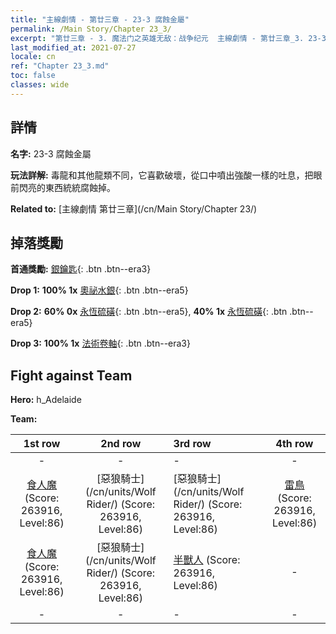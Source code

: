 ```yaml
---
title: "主線劇情 - 第廿三章 - 23-3 腐蝕金屬"
permalink: /Main Story/Chapter 23_3/
excerpt: "第廿三章 - 3. 魔法门之英雄无敌：战争纪元  主線劇情 - 第廿三章_3. 23-3 腐蝕金屬"
last_modified_at: 2021-07-27
locale: cn
ref: "Chapter 23_3.md"
toc: false
classes: wide
---
```


## 詳情

 **名字:** 23-3 腐蝕金屬

 **玩法詳解:** 毒龍和其他龍類不同，它喜歡破壞，從口中噴出強酸一樣的吐息，把眼前閃亮的東西統統腐蝕掉。

 **Related to:** [主線劇情 第廿三章](/cn/Main Story/Chapter 23/)

## 掉落獎勵

 **首通獎勵:** [銀鑰匙](/cn/Items/con_693/){: .btn .btn--era3}

 **Drop 1:** **100% 1x** [奧祕水銀](/cn/Items/mat_77/){: .btn .btn--era5}

 **Drop 2:** **60% 0x** [永恆硫磺](/cn/Items/mat_71/){: .btn .btn--era5}, **40% 1x** [永恆硫磺](/cn/Items/mat_71/){: .btn .btn--era5}

 **Drop 3:** **100% 1x** [法術卷軸](/cn/Items/con_694/){: .btn .btn--era3}


## Fight against Team
 **Hero:** h_Adelaide

 **Team:**


  | 1st row | 2nd row | 3rd row | 4th row |
  |:----:|:----:|:----|:----:|
  | - | - | - | - |
  | [食人魔](/cn/units/Ogre/) (Score: 263916, Level:86)  | [惡狼騎士](/cn/units/Wolf Rider/) (Score: 263916, Level:86)  | [惡狼騎士](/cn/units/Wolf Rider/) (Score: 263916, Level:86)  | [雷鳥](/cn/units/Roc/) (Score: 263916, Level:86)  |
  | [食人魔](/cn/units/Ogre/) (Score: 263916, Level:86)  | [惡狼騎士](/cn/units/Wolf Rider/) (Score: 263916, Level:86)  | [半獸人](/cn/units/Orc/) (Score: 263916, Level:86)  | - |
  | - | - | - | - |


